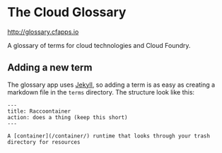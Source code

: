 # The Cloud Glossary
http://glossary.cfapps.io

A glossary of terms for cloud technologies and Cloud Foundry.

## Adding a new term
The glossary app uses [Jekyll](https://jekyllrb.com), so adding a term is as easy as creating a markdown file in the `terms` directory. The structure look like this:

```
---
title: Raccoontainer
action: does a thing (keep this short)
---

A [container](/container/) runtime that looks through your trash directory for resources
```

